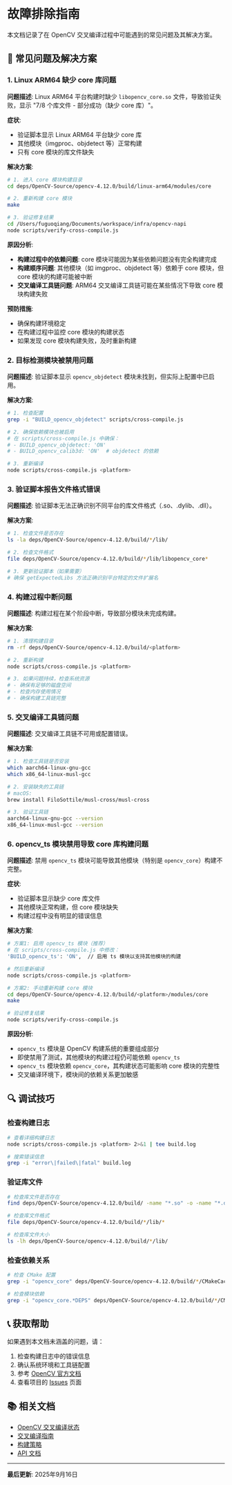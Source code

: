 # 故障排除指南

本文档记录了在 OpenCV 交叉编译过程中可能遇到的常见问题及其解决方案。

## 🔧 常见问题及解决方案

### 1. Linux ARM64 缺少 core 库问题

**问题描述**: 
Linux ARM64 平台构建时缺少 `libopencv_core.so` 文件，导致验证失败，显示 "7/8 个库文件 - 部分成功（缺少 core 库）"。

**症状**:
- 验证脚本显示 Linux ARM64 平台缺少 core 库
- 其他模块（imgproc、objdetect 等）正常构建
- 只有 core 模块的库文件缺失

**解决方案**:
```bash
# 1. 进入 core 模块构建目录
cd deps/OpenCV-Source/opencv-4.12.0/build/linux-arm64/modules/core

# 2. 重新构建 core 模块
make

# 3. 验证修复结果
cd /Users/fuguoqiang/Documents/workspace/infra/opencv-napi
node scripts/verify-cross-compile.js
```

**原因分析**:
- **构建过程中的依赖问题**: core 模块可能因为某些依赖问题没有完全构建完成
- **构建顺序问题**: 其他模块（如 imgproc、objdetect 等）依赖于 core 模块，但 core 模块的构建可能被中断
- **交叉编译工具链问题**: ARM64 交叉编译工具链可能在某些情况下导致 core 模块构建失败

**预防措施**:
- 确保构建环境稳定
- 在构建过程中监控 core 模块的构建状态
- 如果发现 core 模块构建失败，及时重新构建

### 2. 目标检测模块被禁用问题

**问题描述**: 
验证脚本显示 `opencv_objdetect` 模块未找到，但实际上配置中已启用。

**解决方案**:
```bash
# 1. 检查配置
grep -i "BUILD_opencv_objdetect" scripts/cross-compile.js

# 2. 确保依赖模块也被启用
# 在 scripts/cross-compile.js 中确保：
# - BUILD_opencv_objdetect: 'ON'
# - BUILD_opencv_calib3d: 'ON'  # objdetect 的依赖

# 3. 重新编译
node scripts/cross-compile.js <platform>
```

### 3. 验证脚本报告文件格式错误

**问题描述**: 
验证脚本无法正确识别不同平台的库文件格式（.so、.dylib、.dll）。

**解决方案**:
```bash
# 1. 检查文件是否存在
ls -la deps/OpenCV-Source/opencv-4.12.0/build/*/lib/

# 2. 检查文件格式
file deps/OpenCV-Source/opencv-4.12.0/build/*/lib/libopencv_core*

# 3. 更新验证脚本（如果需要）
# 确保 getExpectedLibs 方法正确识别平台特定的文件扩展名
```

### 4. 构建过程中断问题

**问题描述**: 
构建过程在某个阶段中断，导致部分模块未完成构建。

**解决方案**:
```bash
# 1. 清理构建目录
rm -rf deps/OpenCV-Source/opencv-4.12.0/build/<platform>

# 2. 重新构建
node scripts/cross-compile.js <platform>

# 3. 如果问题持续，检查系统资源
# - 确保有足够的磁盘空间
# - 检查内存使用情况
# - 确保构建工具链完整
```

### 5. 交叉编译工具链问题

**问题描述**: 
交叉编译工具链不可用或配置错误。

**解决方案**:
```bash
# 1. 检查工具链是否安装
which aarch64-linux-gnu-gcc
which x86_64-linux-musl-gcc

# 2. 安装缺失的工具链
# macOS:
brew install FiloSottile/musl-cross/musl-cross

# 3. 验证工具链
aarch64-linux-gnu-gcc --version
x86_64-linux-musl-gcc --version
```

### 6. opencv_ts 模块禁用导致 core 库构建问题

**问题描述**: 
禁用 `opencv_ts` 模块可能导致其他模块（特别是 `opencv_core`）构建不完整。

**症状**:
- 验证脚本显示缺少 core 库文件
- 其他模块正常构建，但 core 模块缺失
- 构建过程中没有明显的错误信息

**解决方案**:
```bash
# 方案1: 启用 opencv_ts 模块（推荐）
# 在 scripts/cross-compile.js 中修改：
'BUILD_opencv_ts': 'ON',  // 启用 ts 模块以支持其他模块的构建

# 然后重新编译
node scripts/cross-compile.js <platform>

# 方案2: 手动重新构建 core 模块
cd deps/OpenCV-Source/opencv-4.12.0/build/<platform>/modules/core
make

# 验证修复结果
node scripts/verify-cross-compile.js
```

**原因分析**:
- `opencv_ts` 模块是 OpenCV 构建系统的重要组成部分
- 即使禁用了测试，其他模块的构建过程仍可能依赖 `opencv_ts`
- `opencv_ts` 模块依赖 `opencv_core`，其构建状态可能影响 core 模块的完整性
- 交叉编译环境下，模块间的依赖关系更加敏感

## 🔍 调试技巧

### 检查构建日志
```bash
# 查看详细构建日志
node scripts/cross-compile.js <platform> 2>&1 | tee build.log

# 搜索错误信息
grep -i "error\|failed\|fatal" build.log
```

### 验证库文件
```bash
# 检查库文件是否存在
find deps/OpenCV-Source/opencv-4.12.0/build/ -name "*.so" -o -name "*.dylib" -o -name "*.dll"

# 检查库文件格式
file deps/OpenCV-Source/opencv-4.12.0/build/*/lib/*

# 检查库文件大小
ls -lh deps/OpenCV-Source/opencv-4.12.0/build/*/lib/
```

### 检查依赖关系
```bash
# 检查 CMake 配置
grep -i "opencv_core" deps/OpenCV-Source/opencv-4.12.0/build/*/CMakeCache.txt

# 检查模块依赖
grep -i "opencv_core.*DEPS" deps/OpenCV-Source/opencv-4.12.0/build/*/CMakeCache.txt
```

## 📞 获取帮助

如果遇到本文档未涵盖的问题，请：

1. 检查构建日志中的错误信息
2. 确认系统环境和工具链配置
3. 参考 [OpenCV 官方文档](https://docs.opencv.org/)
4. 查看项目的 [Issues](https://github.com/your-repo/issues) 页面

## 📚 相关文档

- [OpenCV 交叉编译状态](OPENCV_CROSS_COMPILE_STATUS.md)
- [交叉编译指南](CROSS_COMPILATION.md)
- [构建策略](BUILD_STRATEGIES.md)
- [API 文档](API.md)

---

**最后更新**: 2025年9月16日
